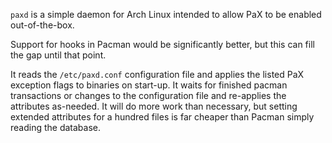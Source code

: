 `paxd` is a simple daemon for Arch Linux intended to allow PaX to be enabled out-of-the-box.

Support for hooks in Pacman would be significantly better, but this can fill the gap until that point.

It reads the `/etc/paxd.conf` configuration file and applies the listed PaX exception flags to
binaries on start-up. It waits for finished pacman transactions or changes to the configuration file
and re-applies the attributes as-needed. It will do more work than necessary, but setting extended
attributes for a hundred files is far cheaper than Pacman simply reading the database.
